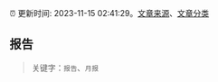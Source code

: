 :alarm_clock: 更新时间: 2023-11-15 02:41:29。[文章来源](/README.md)、[文章分类](/TAGS.md)

## 报告


> 关键字：`报告`、`月报`



